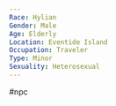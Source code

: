```yaml
---
Race: Hylian
Gender: Male
Age: Elderly
Location: Eventide Island
Occupation: Traveler
Type: Minor
Sexuality: Heterosexual
---
```

 #npc 

